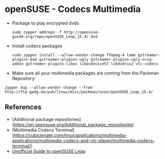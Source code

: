 # openSUSE - Codecs Multimedia

- Package to play encrypted dvds
   ```
   sudo zypper addrepo -f http://opensuse-guide.org/repo/openSUSE_Leap_15.4/ dvd
   ```

- Install codecs packages
  ```
  sudo zypper install --allow-vendor-change ffmpeg-4 lame gstreamer-plugins-bad gstreamer-plugins-ugly gstreamer-plugins-ugly-orig-addon gstreamer-plugins-libav libavdevice57 libdvdcss2 vlc-codecs
  ```

- Make sure all your multimedia packages are coming from the Packman Repository: 
 ``` 
zypper dup --allow-vendor-change --from http://ftp.gwdg.de/pub/linux/misc/packman/suse/openSUSE_Leap_15.4/
 ```

## References

- [Additional package repositories] (https://en.opensuse.org/Additional_package_repositories)
- [Multimedia Codecs Terminal] (https://cubiclenate.com/linux/applications/multimedia-applications/multimedia-codecs-and-vlc-player/multimedia-codecs-terminal/)
- [Unofficial Guide to openSUSE Leap](202209241847.md)
